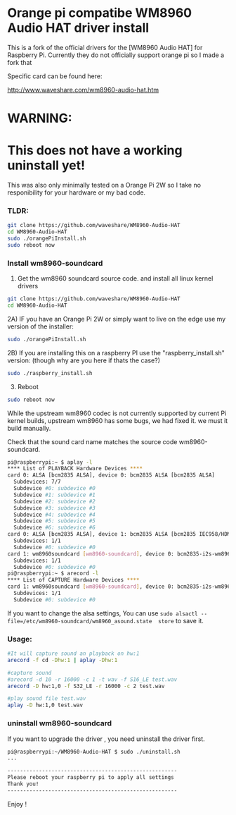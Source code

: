 # Orange pi compatibe WM8960 Audio HAT driver install

This is a fork of the official drivers for the [WM8960 Audio HAT] for Raspberry Pi. Currently they do not officially support orange pi so I made a fork that 

Specific card can be found here: 

http://www.waveshare.com/wm8960-audio-hat.htm

# WARNING: 
# This does not have a working uninstall yet!
This was also only minimally tested on a Orange Pi 2W so I take no responibility for your hardware or my bad code.
### TLDR:
```bash
git clone https://github.com/waveshare/WM8960-Audio-HAT
cd WM8960-Audio-HAT
sudo ./orangePiInstall.sh
sudo reboot now

```

### Install wm8960-soundcard
1) Get the wm8960 soundcard source code. and install all linux kernel drivers
```bash
git clone https://github.com/waveshare/WM8960-Audio-HAT
cd WM8960-Audio-HAT
```
2A) IF you have an Orange Pi 2W or simply want to live on the edge use my version of the installer:
```bash
sudo ./orangePiInstall.sh
```

2B) If you are installing this on a raspberry PI use the "raspberry_install.sh" version: (though why are you here if thats the case?)
```bash
sudo ./raspberry_install.sh
```

3) Reboot
```bash
sudo reboot now
```

While the upstream wm8960 codec is not currently supported by current Pi kernel builds, upstream wm8960 has some bugs, we had fixed it. we must it build manually.

Check that the sound card name matches the source code wm8960-soundcard.

```bash
pi@raspberrypi:~ $ aplay -l
**** List of PLAYBACK Hardware Devices ****
card 0: ALSA [bcm2835 ALSA], device 0: bcm2835 ALSA [bcm2835 ALSA]
  Subdevices: 7/7
  Subdevice #0: subdevice #0
  Subdevice #1: subdevice #1
  Subdevice #2: subdevice #2
  Subdevice #3: subdevice #3
  Subdevice #4: subdevice #4
  Subdevice #5: subdevice #5
  Subdevice #6: subdevice #6
card 0: ALSA [bcm2835 ALSA], device 1: bcm2835 ALSA [bcm2835 IEC958/HDMI]
  Subdevices: 1/1
  Subdevice #0: subdevice #0
card 1: wm8960soundcard [wm8960-soundcard], device 0: bcm2835-i2s-wm8960-hifi wm8960-hifi-0 []
  Subdevices: 1/1
  Subdevice #0: subdevice #0
pi@raspberrypi:~ $ arecord -l
**** List of CAPTURE Hardware Devices ****
card 1: wm8960soundcard [wm8960-soundcard], device 0: bcm2835-i2s-wm8960-hifi wm8960-hifi-0 []
  Subdevices: 1/1
  Subdevice #0: subdevice #0

```
If you want to change the alsa settings, You can use `sudo alsactl --file=/etc/wm8960-soundcard/wm8960_asound.state  store` to save it.


### Usage:
```bash
#It will capture sound an playback on hw:1
arecord -f cd -Dhw:1 | aplay -Dhw:1
```

```bash
#capture sound 
#arecord -d 10 -r 16000 -c 1 -t wav -f S16_LE test.wav
arecord -D hw:1,0 -f S32_LE -r 16000 -c 2 test.wav
```

```bash
#play sound file test.wav
aplay -D hw:1,0 test.wav
```

### uninstall wm8960-soundcard
If you want to upgrade the driver , you need uninstall the driver first.

```bash
pi@raspberrypi:~/WM8960-Audio-HAT $ sudo ./uninstall.sh 
...

------------------------------------------------------
Please reboot your raspberry pi to apply all settings
Thank you!
------------------------------------------------------
```

Enjoy !
